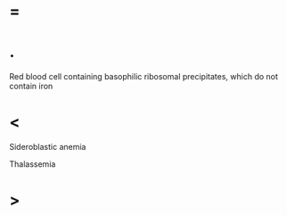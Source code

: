 # =

# .

Red blood cell containing basophilic ribosomal precipitates, which do not contain iron

# <

Sideroblastic anemia

Thalassemia

# >
